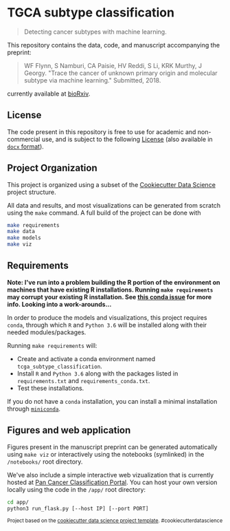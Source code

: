 TGCA subtype classification
==============================
> Detecting cancer subtypes with machine learning.

This repository contains the data, code, and manuscript accompanying the
preprint:

> WF Flynn, S Namburi, CA Paisie, HV Reddi, S Li, KRK Murthy, J Georgy.
> "Trace the cancer of unknown primary origin and molecular subtype via 
> machine learning." Submitted, 2018.

currently available at
[bioRxiv](https://www.biorxiv.org/content/early/2018/07/05/333914).

## License
The code present in this repository is free to use for academic and
non-commercial use, and is subject to the following [License](LICENSE) (also
available in [`docx` format](LICENSE.docs)).

## Project Organization
This project is organized using a subset of the [Cookiecutter Data
Science](https://drivendata.github.io/cookiecutter-data-science/#directory-structure)
project structure.

All data and results, and most visualizations can be generated from scratch
using the `make` command.  A full build of the project can be done with

```bash
make requirements
make data
make models
make viz
```

## Requirements
**Note: I've run into a problem building the R portion of the environment
on machines that have existing R installations.  Running `make requirements`
may corrupt your existing R installation.  See 
[this conda issue](https://github.com/conda-forge/r-base-feedstock/issues/37) 
for more info.  Looking into a work-arounds...**


In order to produce the models and visualizations, this project requires
`conda`, through which `R` and `Python 3.6` will be installed along with their
needed modules/packages.

Running `make requirements` will:

* Create and activate a conda environment named `tcga_subtype_classification`.
* Install `R` and `Python 3.6` along with the packages listed in
  `requirements.txt` and `requirements_conda.txt`.
* Test these installations.

If you do not have a `conda` installation, you can install a minimal
installation through [`miniconda`](https://conda.io/miniconda.html).

## Figures and web application
Figures present in the manuscript preprint can be generated automatically using
`make viz` or interactively using the notebooks (symlinked) in the `/notebooks/`
root directory.

We've also include a simple interactive web vizualization that is currently
hosted at [Pan Cancer Classification Portal](https://pccportal.jax.org).  You
can host your own version locally using the code in the `/app/` root directory:

```bash
cd app/
python3 run_flask.py [--host IP] [--port PORT]
```

<p><small>Project based on the <a target="_blank"
href="https://drivendata.github.io/cookiecutter-data-science/">cookiecutter data
science project template</a>. #cookiecutterdatascience</small></p>
